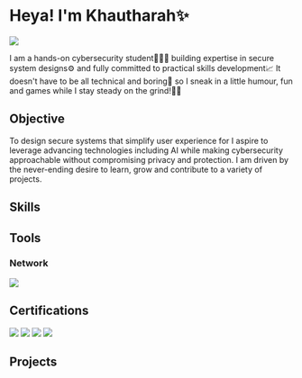 # Heya! I'm Khautharah✨
<a href="https://www.linkedin.com/in/k-khautharah"><img src="https://img.shields.io/badge/-LinkedIn-0072b1?&style=for-the-badge&logo=linkedin&logoColor=white" /></a>

I am a hands-on cybersecurity student👩🏾‍💻 building expertise in secure system designs⚙️ and fully committed to practical skills development📈 It doesn't have to be all technical and boring🤪 so I sneak in a little humour, fun and games while I stay steady on the grind!✍🏾

## Objective

To design secure systems that simplify user experience for I aspire to leverage advancing technologies including AI while making cybersecurity approachable without compromising privacy and protection. I am driven by the never-ending desire to learn, grow and contribute to a variety of projects.

## Skills


## Tools


### Network
<div>
    <img src="https://img.shields.io/badge/-Wireshark-1679A7?&style=for-the-badge&logo=Wireshark&logoColor=white" />
</div>


## Certifications

<div>
<a href="https://www.linkedin.com/learning/certificates/9f57965f6bef070a89434ee13ce015fda89c7a7a205d31e73fa012a4c30a13d8?lipi=urn%3Ali%3Apage%3Ad_flagship3_profile_view_base%3BTHJTGMVQSdOU6jz8D4nlYg%3D%3D"><img src="https://img.shields.io/badge/-Generative%20AI%20Essentials%20(Microsoft%20×%20LinkedIn)-0078D4?&style=for-the-badge&logo=Microsoft&logoColor=white" /></a>
<img src="https://img.shields.io/badge/-TECH4DEV-FFFFFF?&style=for-the-badge&logo=TECH4DEV&logoColor=black" />
<img src="https://img.shields.io/badge/-OSINTCon-0052CC?&style=for-the-badge&logo=searchengineland&logoColor=white" />
<img src="https://img.shields.io/badge/-ISACA-007ACC?&style=for-the-badge&logo=ISACA&logoColor=white" />
</div>


## Projects

